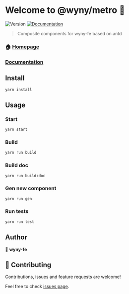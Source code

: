 # Welcome to @wyny/metro 👋
![Version](https://img.shields.io/npm/v/@wyny/metro.svg)
[![Documentation](https://img.shields.io/badge/documentation-yes-brightgreen.svg)](http://172.16.11.85:35069)

> Composite components for wyny-fe based on antd

### 🏠 [Homepage](http://172.16.11.30:3001/front-end/metro)
### [Documentation](http://172.16.11.85:35069)

## Install

```sh
yarn install
```

## Usage

### Start
  ```sh
  yarn start
  ```

### Build

```sh
yarn run build
```

### Build doc

```sh
yarn run build:doc
```

### Gen new component

```sh
yarn run gen
```

### Run tests

```sh
yarn run test
```

## Author

👤 **wyny-fe**


## 🤝 Contributing

Contributions, issues and feature requests are welcome!

Feel free to check [issues page](http://172.16.11.30:3001/front-end/metro/issues).
